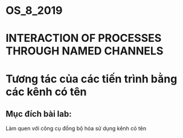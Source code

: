 # OS_8_2019
# INTERACTION OF PROCESSES THROUGH NAMED CHANNELS 
# Tương tác của các tiến trình bằng các kênh có tên  
## Mục đích bài lab:  
Làm quen với công cụ đồng bộ hóa sử dụng kênh có tên
